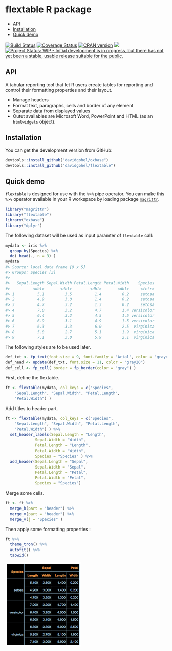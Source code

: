 flextable R package
================

-   [API](#api)
-   [Installation](#installation)
-   [Quick demo](#quick-demo)

<!-- README.md is generated from README.Rmd. Please edit that file -->
[![Build Status](https://travis-ci.org/davidgohel/flextable.svg?branch=master)](https://travis-ci.org/davidgohel/flextable) [![Coverage Status](https://img.shields.io/codecov/c/github/davidgohel/flextable/master.svg)](https://codecov.io/github/davidgohel/flextable?branch=master) [![CRAN version](http://www.r-pkg.org/badges/version/flextable)](https://cran.r-project.org/package=flextable) ![](http://cranlogs.r-pkg.org/badges/grand-total/flextable) [![Project Status: WIP - Initial development is in progress, but there has not yet been a stable, usable release suitable for the public.](http://www.repostatus.org/badges/latest/wip.svg)](http://www.repostatus.org/#wip)

API
---

A tabular reporting tool that let R users create tables for reporting and control their formatting properties and their layout.

-   Manage headers
-   Format text, paragraphs, cells and border of any element
-   Separate data from displayed values
-   Outut availables are Microsoft Word, PowerPoint and HTML (as an `htmlwidgets` object).

Installation
------------

You can get the development version from GitHub:

``` r
devtools::install_github("davidgohel/oxbase")
devtools::install_github("davidgohel/flextable")
```

Quick demo
----------

`flextable` is designed for use with the `%>%` pipe operator. You can make this `%>%` operator available in your R workspace by loading package [`magrittr`](https://cran.r-project.org/package=magrittr).

``` r
library("magrittr")
library("flextable")
library("oxbase")
library("dplyr")
```

The following dataset will be used as input paramter of `flextable` call:

``` r
mydata <- iris %>% 
  group_by(Species) %>% 
  do( head(., n = 3) )
mydata
#> Source: local data frame [9 x 5]
#> Groups: Species [3]
#> 
#>   Sepal.Length Sepal.Width Petal.Length Petal.Width    Species
#>          <dbl>       <dbl>        <dbl>       <dbl>     <fctr>
#> 1          5.1         3.5          1.4         0.2     setosa
#> 2          4.9         3.0          1.4         0.2     setosa
#> 3          4.7         3.2          1.3         0.2     setosa
#> 4          7.0         3.2          4.7         1.4 versicolor
#> 5          6.4         3.2          4.5         1.5 versicolor
#> 6          6.9         3.1          4.9         1.5 versicolor
#> 7          6.3         3.3          6.0         2.5  virginica
#> 8          5.8         2.7          5.1         1.9  virginica
#> 9          7.1         3.0          5.9         2.1  virginica
```

The following styles are to be used later.

``` r
def_txt <- fp_text(font.size = 9, font.family = "Arial", color = "gray40")
def_head <- update(def_txt, font.size = 11, color = "gray20")
def_cell <- fp_cell( border = fp_border(color = "gray") )
```

First, define the flextable.

``` r
ft <- flextable(mydata, col_keys = c("Species", 
    "Sepal.Length", "Sepal.Width", "Petal.Length", 
    "Petal.Width") )
```

Add titles to header part.

``` r
ft <- flextable(mydata, col_keys = c("Species", 
    "Sepal.Length", "Sepal.Width", "Petal.Length", 
    "Petal.Width") ) %>%
  set_header_labels(Sepal.Length = "Length", 
             Sepal.Width = "Width",
             Petal.Length = "Length",
             Petal.Width = "Width", 
             Species = "Species" ) %>%
  add_header(Sepal.Length = "Sepal", 
             Sepal.Width = "Sepal",
             Petal.Length = "Petal",
             Petal.Width = "Petal", 
             Species = "Species") 
```

Merge some cells.

``` r
ft <- ft %>% 
  merge_h(part = "header") %>% 
  merge_v(part = "header") %>% 
  merge_v(j = "Species" ) 
```

Then apply some formatting properties :

``` r
ft %>% 
  theme_tron() %>% 
  autofit() %>% 
  tabwid()
```

![](docs/README_files/figure-markdown_github/tabwid_example-1.png)
